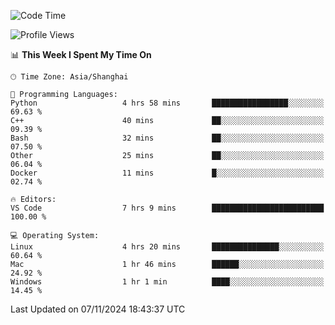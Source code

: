 <!--START_SECTION:waka-->
![Code Time](http://img.shields.io/badge/Code%20Time-516%20hrs%2034%20mins-blue)

![Profile Views](http://img.shields.io/badge/Profile%20Views-1-blue)

📊 **This Week I Spent My Time On** 

```text
🕑︎ Time Zone: Asia/Shanghai

💬 Programming Languages: 
Python                   4 hrs 58 mins       █████████████████░░░░░░░░   69.63 % 
C++                      40 mins             ██░░░░░░░░░░░░░░░░░░░░░░░   09.39 % 
Bash                     32 mins             ██░░░░░░░░░░░░░░░░░░░░░░░   07.50 % 
Other                    25 mins             ██░░░░░░░░░░░░░░░░░░░░░░░   06.04 % 
Docker                   11 mins             █░░░░░░░░░░░░░░░░░░░░░░░░   02.74 % 

🔥 Editors: 
VS Code                  7 hrs 9 mins        █████████████████████████   100.00 % 

💻 Operating System: 
Linux                    4 hrs 20 mins       ███████████████░░░░░░░░░░   60.64 % 
Mac                      1 hr 46 mins        ██████░░░░░░░░░░░░░░░░░░░   24.92 % 
Windows                  1 hr 1 min          ████░░░░░░░░░░░░░░░░░░░░░   14.45 % 
```


 Last Updated on 07/11/2024 18:43:37 UTC
<!--END_SECTION:waka-->
